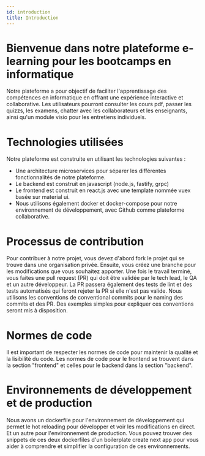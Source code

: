 ```yaml
---
id: introduction
title: Introduction
---
```


# Bienvenue dans notre plateforme e-learning pour les bootcamps en informatique

Notre plateforme a pour objectif de faciliter l'apprentissage des compétences en informatique en offrant une expérience interactive et collaborative. Les utilisateurs pourront consulter les cours pdf, passer les quizzs, les examens, chatter avec les collaborateurs et les enseignants, ainsi qu'un module visio pour les entretiens individuels.

# Technologies utilisées

Notre plateforme est construite en utilisant les technologies suivantes :
- Une architecture microservices pour séparer les différentes fonctionnalités de notre plateforme.
- Le backend est construit en javascript (node.js, fastify, grpc)
- Le frontend est construit en react.js avec une template nommée vuex basée sur material ui.
- Nous utilisons également docker et docker-compose pour notre environnement de développement, avec Github comme plateforme collaborative.

# Processus de contribution

Pour contribuer à notre projet, vous devez d'abord fork le projet qui se trouve dans une organisation privée. Ensuite, vous créez une branche pour les modifications que vous souhaitez apporter. Une fois le travail terminé, vous faites une pull request (PR) qui doit être validée par le tech lead, le QA et un autre développeur. La PR passera également des tests de lint et des tests automatisés qui feront rejeter la PR si elle n'est pas valide. Nous utilisons les conventions de conventional commits pour le naming des commits et des PR. Des exemples simples pour expliquer ces conventions seront mis à disposition.

# Normes de code

Il est important de respecter les normes de code pour maintenir la qualité et la lisibilité du code. Les normes de code pour le frontend se trouvent dans la section "frontend" et celles pour le backend dans la section "backend".

# Environnements de développement et de production

Nous avons un dockerfile pour l'environnement de développement qui permet le hot reloading pour développer et voir les modifications en direct. Et un autre pour l'environnement de production. Vous pouvez trouver des snippets de ces deux dockerfiles d'un boilerplate create next app pour vous aider à comprendre et simplifier la configuration de ces environnements.
